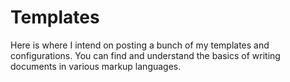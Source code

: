 # Templates
Here is where I intend on posting a bunch of my templates and configurations. You can find and understand the basics of writing documents in various markup languages.
